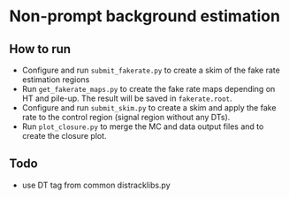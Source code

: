 # Non-prompt background estimation

## How to run

* Configure and run ```submit_fakerate.py``` to create a skim of the fake rate estimation regions
* Run ```get_fakerate_maps.py``` to create the fake rate maps depending on HT and pile-up. The result will be saved in ```fakerate.root```.
* Configure and run ```submit_skim.py``` to create a skim and apply the fake rate to the control region (signal region without any DTs).
* Run ```plot_closure.py``` to merge the MC and data output files and to create the closure plot.

## Todo

* use DT tag from common distracklibs.py
